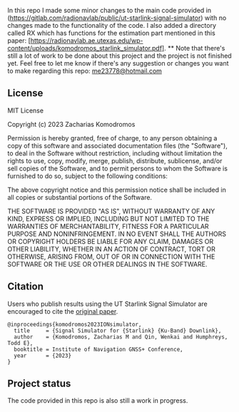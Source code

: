 In this repo I made some minor changes to the main code provided in (https://gitlab.com/radionavlab/public/ut-starlink-signal-simulator) with no changes made to the functionality of the code.
I also added a directory called RX which has functions for the estimation part mentioned in this paper: [https://radionavlab.ae.utexas.edu/wp-content/uploads/komodromos_starlink_simulator.pdf].
** Note that there's still a lot of work to be done about this project and the project is not finished yet.
Feel free to let me know if there's any suggestion or changes you want to make regarding this repo: me23778@hotmail.com
## License
MIT License

Copyright (c) 2023 Zacharias Komodromos

Permission is hereby granted, free of charge, to any person obtaining a copy
of this software and associated documentation files (the "Software"), to deal
in the Software without restriction, including without limitation the rights
to use, copy, modify, merge, publish, distribute, sublicense, and/or sell
copies of the Software, and to permit persons to whom the Software is
furnished to do so, subject to the following conditions:

The above copyright notice and this permission notice shall be included in all
copies or substantial portions of the Software.

THE SOFTWARE IS PROVIDED "AS IS", WITHOUT WARRANTY OF ANY KIND, EXPRESS OR
IMPLIED, INCLUDING BUT NOT LIMITED TO THE WARRANTIES OF MERCHANTABILITY,
FITNESS FOR A PARTICULAR PURPOSE AND NONINFRINGEMENT. IN NO EVENT SHALL THE
AUTHORS OR COPYRIGHT HOLDERS BE LIABLE FOR ANY CLAIM, DAMAGES OR OTHER
LIABILITY, WHETHER IN AN ACTION OF CONTRACT, TORT OR OTHERWISE, ARISING FROM,
OUT OF OR IN CONNECTION WITH THE SOFTWARE OR THE USE OR OTHER DEALINGS IN THE
SOFTWARE.

## Citation

Users who publish results using the UT Starlink Signal Simulator are encouraged to cite the [original paper](https://radionavlab.ae.utexas.edu/wp-content/uploads/komodromos_starlink_simulator.pdf).


~~~
@inproceedings{komodromos2023IONsimulator,
  title     = {Signal Simulator for {Starlink} {Ku-Band} Downlink},
  author    = {Komodromos, Zacharias M and Qin, Wenkai and Humphreys, Todd E},
  booktitle = Institute of Navigation GNSS+ Conference,
  year      = {2023}
}
~~~

## Project status
The code provided in this repo is also still a work in progress.
